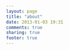 ```yaml
---
layout: page
title: "about"
date: 2013-01-03 19:31
comments: true
sharing: true
footer: true
---
```

